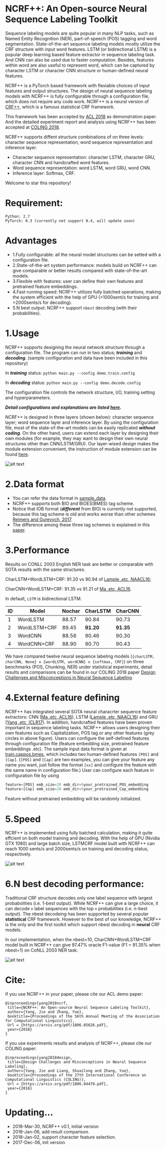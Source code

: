 NCRF++: An Open-source Neural Sequence Labeling Toolkit
======
Sequence labeling models are quite popular in many NLP tasks, such as Named Entity Recognition (NER), part-of-speech (POS) tagging and word segmentation. State-of-the-art sequence labeling models mostly utilize the CRF structure with input word features. LSTM (or bidirectional LSTM) is a popular deep learning based feature extractor in sequence labeling task. And CNN can also be used due to faster computation. Besides, features within word are also useful to represent word, which can be captured by character LSTM or character CNN structure or human-defined neural features.

NCRF++ is a PyTorch based framework with flexiable choices of input features and output structures. The design of neural sequence labeling models with NCRF++ is fully configurable through a configuration file, which does not require any code work. NCRF++ is a neural version of [CRF++](http://taku910.github.io/crfpp/), which is a famous statistical CRF framework. 

This framework has been accepted by [ACL 2018](https://arxiv.org/abs/1806.05626) as demonstration paper. And the detailed experiment report and analysis using NCRF++ has been accepted at [COLING 2018](https://arxiv.org/abs/1806.04470).

NCRF++ supports diffent structure combinations of on three levels: character sequence representation, word sequence representation and inference layer.

* Character sequence representation: character LSTM, character GRU, character CNN and handcrafted word features.
* Word sequence representation: word LSTM, word GRU, word CNN.
* Inference layer: Softmax, CRF.


Welcome to star this repository!

Requirement:
======
	Python: 2.7   
	PyTorch: 0.3 (currently not support 0.4, will update soon)


Advantages
========
* 1.Fully configurable: all the neural model structures can be setted with a configuration file.
* 2.State-of-the-art system performance: models build on NCRF++ can give comparable or better results compared with state-of-the-art models.
* 3.Flexible with features: user can define their own features and pretrained feature embeddings.
* 4.Fast running speed: NCRF++ utilizes fully batched operations, making the system efficient with the help of GPU (>1000sent/s for training and >2000sents/s for decoding).
* 5.N best output: NCRF++ support `nbest` decoding (with their probabilities).


1.Usage
=========
NCRF++ supports designing the neural network structure through a configuration file. The program can run in two status; ***training*** and ***decoding***. (sample configuration and data have been included in this repository)  

In ***training*** status:
`python main.py --config demo.train.config`

In ***decoding*** status:
`python main.py --config demo.decode.config`

The configuration file controls the network structure, I/O, training setting and hyperparameters. 

***Detail configurations and explanations are listed [here](readme/Configuration.md).***

NCRF++ is designed in three layers (shown below): character sequence layer; word sequence layer and inference layer. By using the configuration file, most of the state-of-the-art models can be easily replicated ***without coding***. On the other hand, users can extend each layer by designing their own modules (for example, they may want to design their own neural structures other than CNN/LSTM/GRU). Our layer-wised design makes the module extension convenient, the instruction of module extension can be found [here](readme/Extension.md).

![alt text](readme/architecture.png "Layer-size design")


2.Data format
=========
* You can refer the data format in [sample_data](sample_data). 
* NCRF++ supports both BIO and BIOES(BMES) tag scheme.  
* Notice that IOB format (***different*** from BIO) is currently not supported, because this tag scheme is old and works worse than other schemes [Reimers and Gurevych, 2017](https://arxiv.org/pdf/1707.06799.pdf). 
* The difference among these three tag schemes is explained in this [paper](https://arxiv.org/pdf/1707.06799.pdf).


3.Performance
=========
Results on CONLL 2003 English NER task are better or comparable with SOTA results with the same structures. 

CharLSTM+WordLSTM+CRF: 91.20 vs 90.94 of [Lample .etc, NAACL16](http://www.aclweb.org/anthology/N/N16/N16-1030.pdf);

CharCNN+WordLSTM+CRF:  91.35 vs 91.21 of [Ma .etc, ACL16](http://www.aclweb.org/anthology/P/P16/P16-1101.pdf).   

In default, `LSTM` is bidirectional LSTM.    

|ID| Model | Nochar | CharLSTM |CharCNN   
|---|--------- | --- | --- | ------    
|1| WordLSTM | 88.57 | 90.84 | 90.73  
|2| WordLSTM+CRF | 89.45 | **91.20** | **91.35** 
|3| WordCNN |  88.56| 90.46 | 90.30  
|4| WordCNN+CRF |  88.90 | 90.70 | 90.43  

We have compared twelve neural sequence labeling models (`{charLSTM, charCNN, None} x {wordLSTM, wordCNN} x {softmax, CRF}`) on three benchmarks (POS, Chunking, NER) under statistical experiments, detail results and comparisons can be found in our COLING 2018 paper [Design Challenges and Misconceptions in Neural Sequence Labeling](https://arxiv.org/abs/1806.04470).
 

4.External feature defining
=========
NCRF++ has integrated several SOTA neural characrter sequence feature extractors: CNN ([Ma .etc, ACL16](http://www.aclweb.org/anthology/P/P16/P16-1101.pdf)), LSTM ([Lample .etc, NAACL16](http://www.aclweb.org/anthology/N/N16/N16-1030.pdf)) and GRU ([Yang .etc, ICLR17](https://arxiv.org/pdf/1703.06345.pdf)). In addition, handcrafted features have been proven important in sequence labeling tasks. NCRF++ allows users designing their own features such as Capitalization, POS tag or any other features (grey circles in above figure). Users can configure the self-defined features through configuration file (feature embedding size, pretrained feature embeddings .etc). The sample input data format is given at [train.cappos.bmes](sample_data/train.cappos.bmes), which includes two human-defined features `[POS]` and `[Cap]`. (`[POS]` and `[Cap]` are two examples, you can give your feature any name you want, just follow the format `[xx]` and configure the feature with the same name in configuration file.)
User can configure each feature in configuration file by using 

```Python
feature=[POS] emb_size=20 emb_dir=%your_pretrained_POS_embedding
feature=[Cap] emb_size=20 emb_dir=%your_pretrained_Cap_embedding
```

Feature without pretrained embedding will be randomly initialized.


5.Speed
=========
NCRF++ is implemented using fully batched calculation, making it quite effcient on both model training and decoding. With the help of GPU (Nvidia GTX 1080) and large batch size, LSTMCRF model built with NCRF++ can reach 1000 sents/s and 2000sents/s on training and decoding status, respectively.

![alt text](readme/speed.png "System speed on NER data")


6.N best decoding performance:
=========
Traditional CRF structure decodes only one label sequence with largest probabolities (i.e. 1-best output). While NCRF++ can give a large choice, it can decode `n` label sequences with the top `n` probabilities (i.e. n-best output). The nbest decodeing has been supported by several popular **statistical** CRF framework. However to the best of our knowledge, NCRF++ is the only and the first toolkit which support nbest decoding in **neural** CRF models. 

In our implementation, when the nbest=10, CharCNN+WordLSTM+CRF model built in NCRF++ can give 97.47% oracle F1-value (F1 = 91.35% when nbest=1) on CoNLL 2003 NER task.

![alt text](readme/nbest.png  "N best decoding oracle result")


Cite: 
========

If you use NCRF++ in your paper, please cite our ACL demo paper:

    @inproceedings{yang2018ncrf,  
     title={NCRF++: An Open-source Neural Sequence Labeling Toolkit},  
     author={Yang, Jie and Zhang, Yue},  
     booktitle={Proceedings of the 56th Annual Meeting of the Association for Computational Linguistics},
     Url = {https://arxiv.org/pdf/1806.05626.pdf},
     year={2018}  
    }


If you use experiments results and analysis of NCRF++, please cite our COLING paper:

    @inproceedings{yang2018design,  
     title={Design Challenges and Misconceptions in Neural Sequence Labeling},  
     author={Yang, Jie and Liang, Shuailong and Zhang, Yue},  
     booktitle={Proceedings of the 27th International Conference on Computational Linguistics (COLING)},
     Url = {https://arxiv.org/pdf/1806.04470.pdf},
     year={2018}  
    }


Updating...
====
* 2018-Mar-30, NCRF++ v0.1, initial version
* 2018-Jan-06, add result comparison.
* 2018-Jan-02, support character feature selection. 
* 2017-Dec-06, init version

